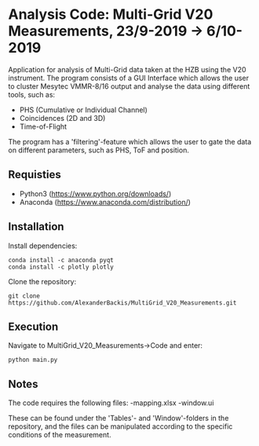 # Analysis Code: Multi-Grid V20 Measurements, 23/9-2019 -> 6/10-2019

Application for analysis of Multi-Grid data taken at the HZB using the V20 instrument.
The program consists of a GUI Interface which allows the user to cluster Mesytec VMMR-8/16 output and analyse the data using different tools, such as:

- PHS (Cumulative or Individual Channel)
- Coincidences (2D and 3D)
- Time-of-Flight

The program has a 'filtering'-feature which allows the user to gate the data on different parameters, such as PHS, ToF and position.

## Requisties
- Python3 (https://www.python.org/downloads/)
- Anaconda (https://www.anaconda.com/distribution/)

## Installation
Install dependencies:
```
conda install -c anaconda pyqt 
conda install -c plotly plotly
```

Clone the repository:
```
git clone https://github.com/AlexanderBackis/MultiGrid_V20_Measurements.git
```

## Execution
Navigate to MultiGrid_V20_Measurements->Code and enter:
```
python main.py
```
## Notes

The code requires the following files:
-mapping.xlsx
-window.ui

These can be found under the 'Tables'- and 'Window'-folders in the repository, and the files can be manipulated according to the specific conditions of the measurement.
